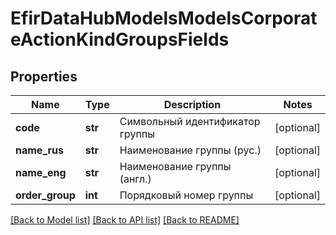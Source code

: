 # EfirDataHubModelsModelsCorporateActionKindGroupsFields

## Properties
Name | Type | Description | Notes
------------ | ------------- | ------------- | -------------
**code** | **str** | Символьный идентификатор группы | [optional] 
**name_rus** | **str** | Наименование группы (рус.) | [optional] 
**name_eng** | **str** | Наименование группы (англ.) | [optional] 
**order_group** | **int** | Порядковый номер группы | [optional] 

[[Back to Model list]](../README.md#documentation-for-models) [[Back to API list]](../README.md#documentation-for-api-endpoints) [[Back to README]](../README.md)

